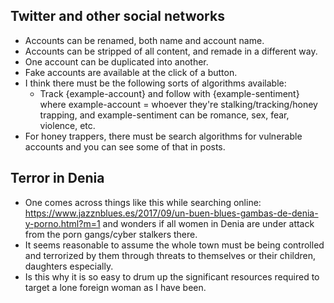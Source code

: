 ## Twitter and other social networks

- Accounts can be renamed, both name and account name.
- Accounts can be stripped of all content, and remade in a different way.
- One account can be duplicated into another.
- Fake accounts are available at the click of a button.
- I think there must be the following sorts of algorithms available:
    - Track {example-account} and follow with {example-sentiment} where example-account = whoever they're stalking/tracking/honey trapping, and example-sentiment can be romance, sex, fear, violence, etc.
- For honey trappers, there must be search algorithms for vulnerable accounts and you can see some of that in posts.

## Terror in Denia

- One comes across things like this while searching online: https://www.jazznblues.es/2017/09/un-buen-blues-gambas-de-denia-y-porno.html?m=1 and wonders if all women in Denia are under attack from the porn gangs/cyber stalkers there.
- It seems reasonable to assume the whole town must be being controlled and terrorized by them through threats to themselves or their children, daughters especially.
- Is this why it is so easy to drum up the significant resources required to target a lone foreign woman as I have been.
